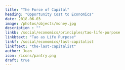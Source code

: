 ```yaml
---
title: "The Force of Capital"
heading: "Opportunity Cost to Economics"
date: 2018-06-03
image: /photos/objects/money.jpg
description : ""
linkb: /social/economics/principles/tao-life-purpose
linkbtext: "Tao as Life Purpose"
linkf: /social/economics/last-capitalist
linkftext: "the-last-capitalist"
author: Juan
icon: /icons/pantry.png
draft: true
---
```


